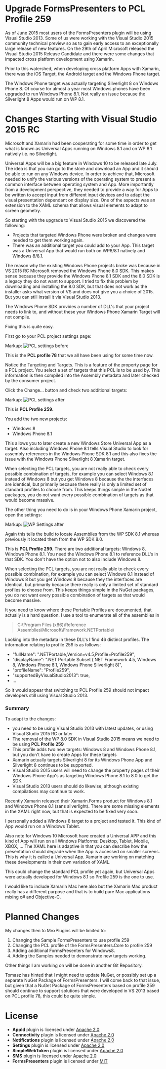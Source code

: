 Upgrade FormsPresenters to PCL Profile 259
==========================================

As of June 2015 most users of the FormsPresenters plugin will be using Visual Studio 2013. Some of us were working with the Visual Studio 2015 community technical preview
so as to gain early access to an exceptionally large release of new features. On the 29th of April Microsoft released the Visual Studio 2015 Release Candidate and there
were some changes that impacted cross platform development using Xamarin.

Prior to this watershed, when developing cross platform Apps with Xamarin, there was the iOS Target, the Android target and the Windows Phone target.

The Windows Phone target was actually targeting Silverlight 8 on Windows Phone 8. Of course for almost a year most Windows phones have been upgraded to run Windows Phone
8.1. Not really an issue because the Silverlight 8 Apps would run on WP 8.1.

Changes Starting with Visual Studio 2015 RC
===========================================

Microsoft and Xamarin had been cooperating for some time in order to get what is known as Universal Apps running on Windows 8.1 and on WP 8.1 natively i.e. no Silverlight.

Universal Apps will be a big feature in Windows 10 to be released late July. The idea is that you can go to the store and download an App and it should be able to run on
any Windows device. In order to achieve that, Microsoft needed to unify the various versions of the operating system to present a common interface between operating 
system and App. More importantly from a development perspective, they needed to provide a way for Apps to be written to accept input from different input devices and to
adapt the visual presentation dependant on display size. One of the aspects was an extension to the XAML schema that allows visual elements to adapt to screen geometry.

So starting with the upgrade to Visual Studio 2015 we discovered the following:
- Projects that targeted Windows Phone were broken and changes were needed to get them working again.
- There was an additional target you could add to your App. This target was a Universal App that would run both on WP8/8.1 natively and Windows 8/8.1.

The reason why the existing Windows Phone projects broke was because in VS 2015 RC Microsoft removed the Windows Phone 8.0 SDK. This makes sense because they provide the
Windows Phone 8.1 SDK and the 8.0 SDK is a legacy they do not want to support. I tried to fix this problem by downloading and installing the 8.0 SDK, but that does not
work as the installer asks what version of VS and does not give you a choice of 2015. But you can still install it via Visual Studio 2013.

The Windows Phone SDK provides a number of DLL's that your project needs to link to, and without these your Windows Phone Xamarin Target will not compile.

Fixing this is quite easy. 

First go to your PCL project settings page:

Markup: ![PCL settings before](https://github.com/PeterBurke/Cheesebaron.MvxPlugins/blob/master/wpsettingbefore.png)

This is the **PCL profile 78** that we all have been using for some time now.

Notice the Targeting and Targets. This is a feature of the property page for a PCL project. You select a set of targets that this PCL is to be used by. This information
is then compiled into the Assembly metadata and later checked by the consumer project.

Click the Change... button and check two additional targets:

Markup: ![PCL settings after](https://github.com/PeterBurke/Cheesebaron.MvxPlugins/blob/master/wpsettingbefore.png)

This is **PCL Profile 259**.

You add the two new projects:

* Windows 8
* Windows Phone 8.1

This allows you to later create a new Windows Store Universal App as a target. Also including Windows Phone 8.1 tells Visual Studio to look for assembly references in the
Windows Phone SDK 8.1 and this also fixes the issue with the Windows Phone Silverlight 8 Xamarin target.

When selecting the PCL targets, you are not really able to check every possible combination of targets, for example you can select Windows 8.1 instead of Windows 8 but you
get Windows 8 because the the interfaces are identical, but primarily because there really is only a limited set of standard profiles to choose from. This keeps things
simple in the NuGet packages, you do not want every possible combination of targets as that would become massive.

The other thing you need to do is in your Windows Phone Xamarin project, open the settings: 

Markup: ![WP Settings after](https://github.com/PeterBurke/Cheesebaron.MvxPlugins/blob/master/TargetWP81.png)

Again this tells the build to locate Assemblies from the WP SDK 8.1 whereas previously it located them from the WP SDK 8.0.







This is **PCL Profile 259**.
There are two additional targets: Windows 8, Windows Phone 8.1. You need the Windows Phone 8.1 to reference DLL's in that SDK. You don't have the option
not to also include Windows 8.

When selecting the PCL targets, you are not really able to check every possible combination, for example you can select Windows 8.1 instead of Windows 8
but you get Windows 8 because they the interfaces are identical, but primarily because there really is only a limited set of standard profiles to choose
from. This keeps things simple in the NuGet packages, you do not want every possible combination of targets as that would become massive.

It you need to know where these Portable Profiles are documented, that actually is a hard question. I use a tool to enumerate all of the assemblies in

> C:\Program Files (x86)\Reference Assemblies\Microsoft\Framework\.NETPortable\

Looking into the metadata in these DLL's I find 46 distinct profiles. The information relating to profile 259 is as follows:

-	"fullName": ".NETPortable,Version=v4.5,Profile=Profile259",
-	"displayName": ".NET Portable Subset (.NET Framework 4.5, Windows 8, Windows Phone 8.1, Windows Phone Silverlight 8)",
-	"profileName": "Profile259",
-	"supportedByVisualStudio2013": true,
-	...

So it would appear that switching to PCL Profile 259 should not impact developers still using Visual Studio 2013.

### Summary ###

To adapt to the changes:
-	you need to be using Visual Studio 2013 with latest updates, or using Visual Studio 2015 RC or later
-	The removal of the WP 8.0 SDK in Visual Studio 2015 means we need to be using **PCL Profile 259**
-	This profile adds two new targets: Windows 8 and Windows Phone 8.1, but you don't have to create Apps for these targets
-	Xamarin actually targets Silverlight 8 for its Windows Phone App and Silverlight 8 continues to be supported.
-	Visual Studio 2015 users will need to change the property pages of their Windows Phone App's as targeting Windows Phone 8.1 to 8.0 to get the SDK.
-	Visual Studio 2013 users should do likewise, although existing compilations may continue to work.

Recently Xamarin released their Xamarin.Forms product for Windows 8.1 and Windows Phone 8.1 (sans silverlight). There are some missing elements in the XAML
right now, but that is expected to be fixed very soon.

I personally added a Windows 8 target to a project and tested it. This kind of App would run on a Windows Tablet.

Also note for Windows 10 Microsoft have created a Universal APP and this kind of App will run on all Windows Platforms: Desktop, Tablet, Mobile, XBOX, ...
The XAML here is adaptive in that you can describe how the presentation should degrade when the App is accessed on smaller screens. This is why it is called
a Universal App. Xamarin are working on matching these developments in their own variation of XAML.

This could change the standard PCL profile yet again, but Universal Apps were actually developed for Windows 8.1 so Profile 259 is the one to use.

I would like to include Xamarin Mac here also but the Xamarin Mac product really has a different purpose and that is to build pure Mac applications 
mixing c# and Objective-C.

Planned Changes
===============

My changes then to MvxPlugins will be limited to:

1. Changing the Sample FormsPresenters to use profile 259
2. Changing the PCL profile of the FormsPresenters.Core to profile 259
3. Adding additional FormsPresenters for Windows8.
4. Adding the Samples needed to demonstrate new targets working.

Other things I am working on will be done in another Git Repository.

Tomasz has hinted that I might need to update NuGet, or possibly set up a separate NuGet Package of FormsPresenters. I will come back to that issue,
but given that a NuGet Package of FormsPresenters based on profile 259 should continue to support solutions that were developed in VS 2013 based on
PCL profile 78, this could be quite simple.


License
=======

- **AppId** plugin is licensed under [Apache 2.0][apache]
- **Connectivity** plugin is licensed under [Apache 2.0][apache]
- **Notifications** plugin is licensed under [Apache 2.0][apache]
- **Settings** plugin is licensed under [Apache 2.0][apache]
- **SimpleWebToken** plugin is licensed under [Apache 2.0][apache]
- **SMS** plugin is licensed under [Apache 2.0][apache]
- **FormsPresenters** plugin is licensed under [MIT][mit]

[apache]: https://www.apache.org/licenses/LICENSE-2.0.html
[mit]: http://opensource.org/licenses/mit-license
[kstreet]: https://github.com/kstreet
[streetmvx]: https://github.com/kstreet/Street.MvxPlugins
[james]: https://github.com/jamesmontemagno
[ceton]: https://github.com/ceton/Mvx.Plugins.Settings
[ghuntley]: https://github.com/ghuntley
[facetime]: https://github.com/ghuntley/Ghuntley.MvxPlugins.FaceTime
[wedkarz]: https://github.com/wedkarz
[keychain]: https://github.com/wedkarz/IHS.MvvmCross.Plugins.Keychain
[aritchie]: https://github.com/aritchie
[acrmvvmcross]: https://github.com/aritchie/acrmvvmcross
[slodge]: https://github.com/slodge
[mvx]: https://github.com/slodge/MvvmCross
[wat]: https://github.com/WindowsAzure-Toolkits
[xam]: http://xamarin.com
[modern]: https://github.com/paulcbetts/ModernHttpClient
[paulb]: https://github.com/paulcbetts
[reach]: https://github.com/xamarin/monotouch-samples/blob/master/ReachabilitySample/reachability.cs
[SeeD-Seifer]: https://github.com/SeeD-Seifer
[geocoder]: https://github.com/SeeD-Seifer/Mvx.Geocoder
[secure-storage]: https://github.com/ChristianRuiz/MvvmCross-SecureStorage
[controlsnav]: https://github.com/ChristianRuiz/MvvmCross-ControlsNavigation
[ChristianRuiz]: https://github.com/ChristianRuiz
[marcos]: https://github.com/MarcosCobena
[fp]: https://github.com/Cheesebaron/Cheesebaron.MvxPlugins/tree/master/FormsPresenters
[settings]: https://github.com/Cheesebaron/Cheesebaron.MvxPlugins/tree/master/Settings
[munkii]: https://github.com/munkii
